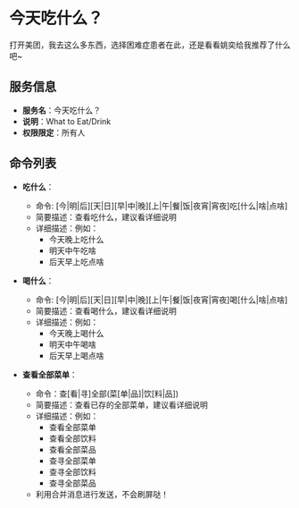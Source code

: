 # 今天吃什么？
打开美团，我去这么多东西，选择困难症患者在此，还是看看姚奕给我推荐了什么吧~


## 服务信息
- **服务名**：今天吃什么？
- **说明**：What to Eat/Drink
- **权限限定**：所有人

## 命令列表
- **吃什么**：
  - 命令: [今|明|后][天|日][早|中|晚][上|午|餐|饭|夜宵|宵夜]吃[什么|啥|点啥]
  - 简要描述：查看吃什么，建议看详细说明
  - 详细描述：例如：
    - 今天晚上吃什么
    - 明天中午吃啥
    - 后天早上吃点啥

- **喝什么**：
  - 命令: [今|明|后][天|日][早|中|晚][上|午|餐|饭|夜宵|宵夜]喝[什么|啥|点啥]
  - 简要描述：查看喝什么，建议看详细说明
  - 详细描述：例如：
    - 今天晚上喝什么
    - 明天中午喝啥
    - 后天早上喝点啥

- **查看全部菜单**：
  - 命令：查[看|寻]全部(菜[单|品]|饮[料|品])
  - 简要描述：查看已存的全部菜单，建议看详细说明
  - 详细描述：例如：
    - 查看全部菜单
    - 查看全部饮料
    - 查看全部菜品
    - 查寻全部菜单
    - 查寻全部饮料
    - 查寻全部菜品
  - 利用合并消息进行发送，不会刷屏哒！